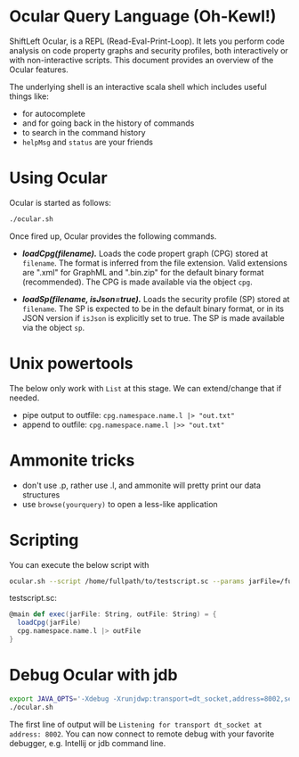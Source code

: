 # Ocular Query Language (Oh-Kewl!)

ShiftLeft Ocular, is a REPL (Read-Eval-Print-Loop). It lets you perform code analysis on code property graphs and security profiles, both interactively or with non-interactive scripts. This document provides an overview of the Ocular features.

The underlying shell is an interactive scala shell which includes useful things like:
* <TAB> for autocomplete
* <UP> and <DOWN> for going back in the history of commands
* <CTRL-r> to search in the command history
* `helpMsg` and `status` are your friends

# Using Ocular

Ocular is started as follows: 

```bash
./ocular.sh
```

Once fired up, Ocular provides the following commands.

* ***loadCpg(filename).*** Loads the code propert graph (CPG) stored
     at `filename`. The format is inferred from the file
     extension. Valid extensions are ".xml" for GraphML and ".bin.zip"
     for the default binary format (recommended). The CPG is made
     available via the object `cpg`.
     
* ***loadSp(filename, isJson=true).*** Loads the security profile (SP)
     stored at `filename`. The SP is expected to be in the default
     binary format, or in its JSON version if `isJson` is explicitly
     set to true. The SP is made available via the object `sp`.

# Unix powertools

The below only work with `List` at this stage. We can extend/change that if needed.

* pipe output to outfile: `cpg.namespace.name.l |> "out.txt"`
* append to outfile: `cpg.namespace.name.l |>> "out.txt"`

# Ammonite tricks

* don't use .p, rather use .l, and ammonite will pretty print our data structures
* use `browse(yourquery)` to open a less-like application

# Scripting

You can execute the below script with 

```bash
ocular.sh --script /home/fullpath/to/testscript.sc --params jarFile=/fullpath/to/file.jar,outFile=out.cpg`
```

testscript.sc:
```scala
@main def exec(jarFile: String, outFile: String) = {
  loadCpg(jarFile)
  cpg.namespace.name.l |> outFile
}
```

# Debug Ocular with jdb
```bash
export JAVA_OPTS='-Xdebug -Xrunjdwp:transport=dt_socket,address=8002,server=y,suspend=n'
./ocular.sh
```
The first line of output will be `Listening for transport dt_socket at address: 8002`.  You can now connect to remote debug with your favorite debugger, e.g. Intellij or jdb command line.
